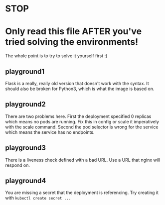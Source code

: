 # STOP
# Only read this file AFTER you've tried solving the environments!

The whole point is to try to solve it yourself first :)

## playground1

Flask is a really, really old version that doesn't work with the syntax. It should also be broken for Python3, which is what the image is based on.

## playground2

There are two problems here. First the deployment specified 0 replicas which means no pods are running. Fix this in config or scale it imperatively with the scale command. Second the pod selector is wrong for the service which means the service has no endpoints.

## playground3

There is a liveness check defined with a bad URL. Use a URL that nginx will respond on.

## playground4

You are missing a secret that the deployment is referencing. Try creating it with `kubectl create secret ...`